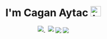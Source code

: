 <h1 align='center'>I'm Cagan Aytac  <img src="https://user-images.githubusercontent.com/1303154/88677602-1635ba80-d120-11ea-84d8-d263ba5fc3c0.gif" width="28px" alt="hi"></h1>

<p align='center'>
  <a href="https://www.linkedin.com/in/caganaytac" target="_blank"><img src="https://img.shields.io/badge/linkedin-%230077B5.svg?&style=for-the-badge&logo=linkedin&logoColor=white" />
</a>&nbsp;
  <a href="https://www.instagram.com/realcaganaytac"> <img src="https://img.shields.io/badge/Instagram-E4405F?style=for-the-badge&logo=instagram&logoColor=white"></img></a>
<a href="https://github.com/caganaytac"><img align="center" src="https://github-readme-stats.vercel.app/api/top-langs/?username=caganaytac&bg_color=0w1117&text_color=bdc3c7&title_color=f1c40f&hide_border=true&layout=compact&langs_count=10" /></a>
<a href="https://github.com/caganaytac"><img align="center" src="https://github-readme-stats.vercel.app/api/top-langs/?username=caganaytac&bg_color=0d1117&text_color=bdc3c7&title_color=f1c40f&hide_border=true&layout=compact&langs_count=10" /></a>
